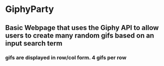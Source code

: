 # GiphyParty
## Basic Webpage that uses the Giphy API to allow users to create many random gifs based on an input search term
### gifs are displayed in row/col form. 4 gifs per row
